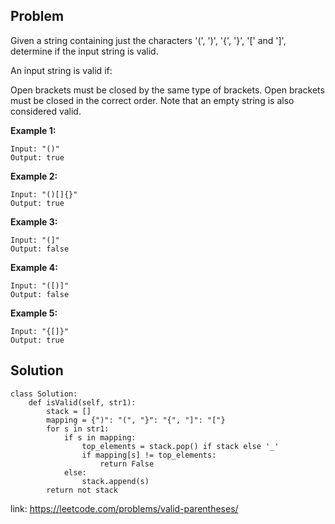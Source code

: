 ## Problem

Given a string containing just the characters '(', ')', '{', '}', '[' and ']', determine if the input string is valid.

An input string is valid if:

Open brackets must be closed by the same type of brackets.
Open brackets must be closed in the correct order.
Note that an empty string is also considered valid.

**Example 1:**
```
Input: "()"
Output: true
```
**Example 2:**
```
Input: "()[]{}"
Output: true
```
**Example 3:**
```
Input: "(]"
Output: false
```
**Example 4:**
```
Input: "([)]"
Output: false
```
**Example 5:**
```
Input: "{[]}"
Output: true
```

## Solution
```
class Solution:
    def isValid(self, str1):
        stack = []
        mapping = {")": "(", "}": "{", "]": "["}
        for s in str1:
            if s in mapping:
                top_elements = stack.pop() if stack else '_'
                if mapping[s] != top_elements:
                    return False
            else:
                stack.append(s)
        return not stack
```

link: https://leetcode.com/problems/valid-parentheses/


